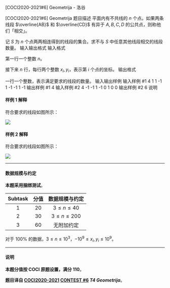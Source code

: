 



[COCI2020-2021#6] Geometrija - 洛谷














[COCI2020-2021#6] Geometrija
题目描述
平面内有不共线的 $n$ 个点。如果两条线段 $\overline{AB}$  和 $\overline{CD}$ 有异于 $A, B, C, D$ 的公共点，则称他们「相交」。

记 $S$ 为 $n$ 个点两两相连得到的线段的集合。求不与 $S$ 中任意其他线段相交的线段数量。
输入输出格式
输入格式

第一行一个整数 $n$。

接下来 $n$ 行，每行两个整数 $x_i, y_i$，表示第 $i$ 个点的坐标。
输出格式

一行一个整数，表示满足要求的线段的数量。
输入输出样例
输入样例 #1
4
1 1
-1 1
-1 -1
1 -1
输出样例 #1
4
输入样例 #2
4
-1 -1
1 -1
0 1
0 0
输出样例 #2
6
说明
#### 样例 1 解释

符合要求的线段如图所示：

![](https://cdn.luogu.com.cn/upload/image_hosting/hduk6ziy.png)

#### 样例 2 解释

符合要求的线段如图所示：

![](https://cdn.luogu.com.cn/upload/image_hosting/21ce6qj8.png)

------------

#### 数据规模与约定

**本题采用捆绑测试**。

| Subtask | 分值 | 数据规模与约定 |
| :----------: | :----------: | :----------: |
| $1$ | $20$ | $3 \le n \le 40$ |
| $2$ | $30$ | $3 \le n \le 200$ |
| $3$ | $60$ | 无附加约定 |

对于 $100\%$ 的数据，$3 \le n \le 10^3$，$-10^9 \le x_i, y_i \le 10^9$。

------------

#### 说明

**本题分值按 COCI 原题设置，满分 $110$**。

**题目译自 [COCI2020-2021](https://hsin.hr/coci/archive/2020_2021/) [CONTEST #6](https://hsin.hr/coci/archive/2020_2021/contest6_tasks.pdf) _T4 Geometrija_**。






